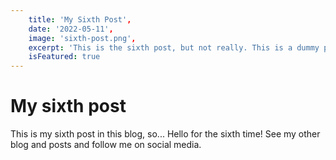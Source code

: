```yaml
---
	title: 'My Sixth Post',
	date: '2022-05-11',
	image: 'sixth-post.png',
	excerpt: 'This is the sixth post, but not really. This is a dummy post.',
	isFeatured: true
---
```


# My sixth post

This is my sixth post in this blog, so... Hello for the sixth time!
See my other blog and posts and follow me on social media.

